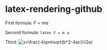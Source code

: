 # latex-rendering-github

First formula: $F = m a$

Second formula: ```latex F = m a```

Third: ![x=\frac{-b\pm\sqrt{b^2-4ac}}{2a}](https://latex.codecogs.com/svg.latex?x=\frac{-b\pm\sqrt{b^2-4ac}}{2a}) 